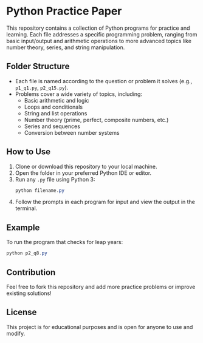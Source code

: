 # Python Practice Paper

This repository contains a collection of Python programs for practice and learning. Each file addresses a specific programming problem, ranging from basic input/output and arithmetic operations to more advanced topics like number theory, series, and string manipulation.

## Folder Structure

- Each file is named according to the question or problem it solves (e.g., `p1_q1.py`, `p2_q15.py`).
- Problems cover a wide variety of topics, including:
  - Basic arithmetic and logic
  - Loops and conditionals
  - String and list operations
  - Number theory (prime, perfect, composite numbers, etc.)
  - Series and sequences
  - Conversion between number systems

## How to Use

1. Clone or download this repository to your local machine.
2. Open the folder in your preferred Python IDE or editor.
3. Run any `.py` file using Python 3:
   ```powershell
   python filename.py
   ```
4. Follow the prompts in each program for input and view the output in the terminal.

## Example

To run the program that checks for leap years:

```powershell
python p2_q8.py
```

## Contribution

Feel free to fork this repository and add more practice problems or improve existing solutions!

## License

This project is for educational purposes and is open for anyone to use and modify.
